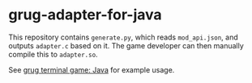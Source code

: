 # grug-adapter-for-java

This repository contains `generate.py`, which reads `mod_api.json`, and outputs `adapter.c` based on it. The game developer can then manually compile this to `adapter.so`.

See [grug terminal game: Java](https://github.com/MyNameIsTrez/grug-terminal-game-java) for example usage.
